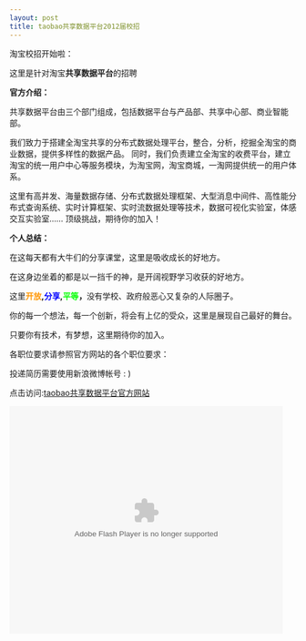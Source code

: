 ```yaml
---
layout: post
title: taobao共享数据平台2012届校招
---
```


淘宝校招开始啦：

这里是针对淘宝<strong>共享数据平台</strong>的招聘

<strong>官方介绍：</strong>   

共享数据平台由三个部门组成，包括数据平台与产品部、共享中心部、商业智能部。

我们致力于搭建全淘宝共享的分布式数据处理平台，整合，分析，挖掘全淘宝的商业数据，提供多样性的数据产品。
同时，我们负责建立全淘宝的收费平台，建立淘宝的统一用户中心等服务模块，为淘宝网，淘宝商城，一淘网提供统一的用户体系。

这里有高并发、海量数据存储、分布式数据处理框架、大型消息中间件、高性能分布式查询系统、实时计算框架、实时流数据处理等技术，数据可视化实验室，体感交互实验室…… 顶级挑战，期待你的加入！

    

<strong>个人总结：</strong>

在这每天都有大牛们的分享课堂，这里是吸收成长的好地方。

在这身边坐着的都是以一挡千的神，是开阔视野学习收获的好地方。

这里<strong><span style="color:rgb(255,150,0)">开放</span>,<span style="color:rgb(0,0,255)">分享</span>,<span style="color:rgb(0,255,0)">平等</span>，</strong>没有学校、政府般恶心又复杂的人际圈子。

你的每一个想法，每一个创新，将会有上亿的受众，这里是展现自己最好的舞台。

只要你有技术，有梦想，这里期待你的加入。

 

各职位要求请参照官方网站的各个职位要求：

投递简历需要使用新浪微博帐号 : )  

点击访问:[taobao共享数据平台官方网站](http://www.tbdata.org/about-us#jobs)

<embed src="http://player.youku.com/player.php/sid/XMjUxNDA1OTk2/v.swf" allowFullScreen="true" quality="high" width="480" height="400" align="middle" allowScriptAccess="always" type="application/x-shockwave-flash"></embed>